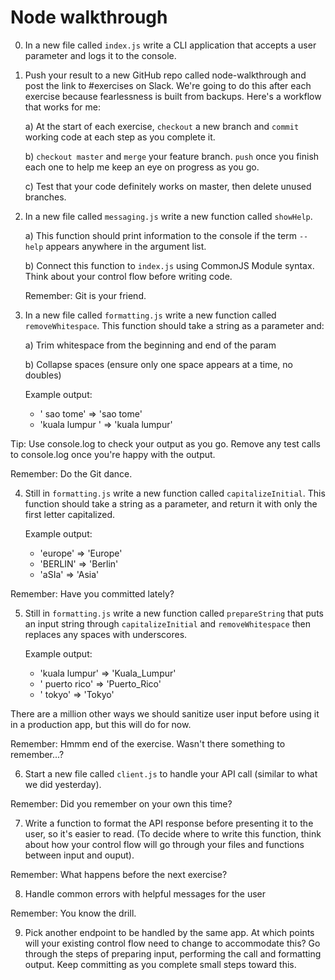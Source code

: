 # Node walkthrough

0. In a new file called `index.js` write a CLI application that accepts a user parameter and logs it to the console.

1. Push your result to a new GitHub repo called node-walkthrough and post the link to #exercises on Slack. We're going to do this after each exercise because fearlessness is built from backups. Here's a workflow that works for me:

    a) At the start of each exercise, `checkout` a new branch and `commit` working code at each step as you complete it.

    b) `checkout master` and `merge` your feature branch. `push` once you finish each one to help me keep an eye on progress as you go.
    
    c) Test that your code definitely works on master, then delete unused branches.

2. In a new file called `messaging.js` write a new function called `showHelp`.

    a) This function should print information to the console if the term `--help` appears anywhere in the argument list.

    b) Connect this function to `index.js` using CommonJS Module syntax. Think about your control flow before writing code.

    Remember: Git is your friend.

3. In a new file called `formatting.js` write a new function called `removeWhitespace`. This function should take a string as a parameter and:

    a) Trim whitespace from the beginning and end of the param
    
    b) Collapse spaces (ensure only one space appears at a time, no doubles)

    Example output:  

    - '  sao   tome'     => 'sao tome'
    - 'kuala lumpur  '  => 'kuala lumpur'
  
Tip: Use console.log to check your output as you go. Remove any test calls to console.log once you're happy with the output.

Remember: Do the Git dance.

4. Still in `formatting.js` write a new function called `capitalizeInitial`. This function should take a string as a parameter, and return it with only the first letter capitalized.

    Example output:  

    - 'europe'        => 'Europe'
    - 'BERLIN'        => 'Berlin'
    - 'aSIa'          => 'Asia'

Remember: Have you committed lately?

5. Still in `formatting.js` write a new function called `prepareString` that puts an input string through `capitalizeInitial` and `removeWhitespace` then replaces any spaces with underscores.

    Example output:

    - 'kuala  lumpur'   => 'Kuala_Lumpur'
    - '  puerto rico'   => 'Puerto_Rico'
    - ' tokyo'          => 'Tokyo'

There are a million other ways we should sanitize user input before using it in a production app, but this will do for now.

Remember: Hmmm end of the exercise. Wasn't there something to remember...?

6. Start a new file called `client.js` to handle your API call (similar to what we did yesterday).

Remember: Did you remember on your own this time?

7. Write a function to format the API response before presenting it to the user, so it's easier to read. (To decide where to write this function, think about how your control flow will go through your files and functions between input and ouput).

Remember: What happens before the next exercise?

8. Handle common errors with helpful messages for the user

Remember: You know the drill.

9. Pick another endpoint to be handled by the same app. At which points will your existing control flow need to change to accommodate this? Go through the steps of preparing input, performing the call and formatting output. Keep committing as you complete small steps toward this.